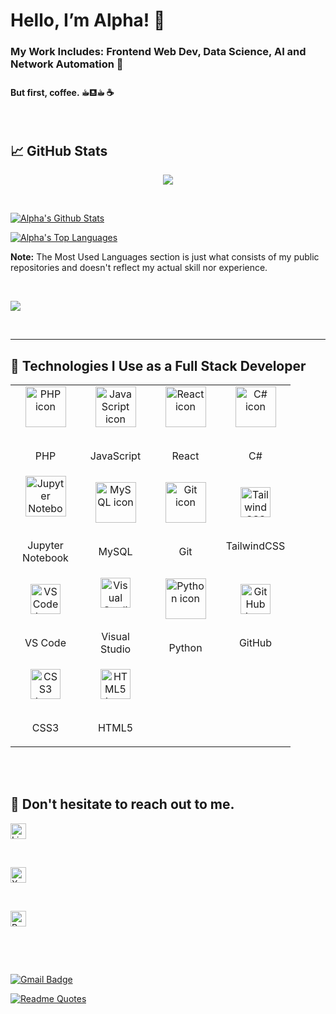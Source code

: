 # Hello, I’m Alpha! 👋





### My Work Includes: Frontend Web Dev, Data Science, AI and Network Automation 🌠



#### But first, coffee. ☕︎⛾☕︎ ☕







<br>



## 📈 GitHub Stats



<p align="center"> <a href="https://github.com/Tolegithub7"> <img src="http://github-readme-streak-stats.herokuapp.com?user=Alpha-Mintamir&date_format=M%20j%5B%2C%20Y%5D&background=0C1014&border=242424&stroke=2963BD92&ring=4D90DC&fire=4D90DC&currStreakNum=F0F0F0&sideNums=F0F0F0&currStreakLabel=F0F0F0&sideLabels=F0F0F0&dates=929292"/> </a> </p>



<br/>

<a href="https://github.com/Alpha-Mintamir"><img alt="Alpha's Github Stats" src="https://github-readme-stats.vercel.app/api?username=Alpha-Mintamir&show_icons=true&count_private=true&theme=github_dark&hide_border=true&bg_color=0C1014&icon_color=417cbe" /></a>

<a href="https://github.com/Alpha-Mintamir"><img alt="Alpha's Top Languages" src="https://github-readme-stats.vercel.app/api/top-langs/?username=Alpha-Mintamir&langs_count=8&count_private=false&layout=compact&theme=github_dark&hide_border=true&bg_color=0C1014" /></a>





<b>Note:</b> The Most Used Languages section is just what consists of my public repositories and doesn't reflect my actual skill nor experience.



<br/>



<a href="https://github.com/Alpha-Mintamir"><img src="https://github-readme-activity-graph.vercel.app/graph?username=Alpha-Mintamir&bg_color=0C1014&color=4C8ED9&line=4C8ED9&point=FFFFFF&hide_border=true&border=3B495FFF" /></a>



<br/>



---

## 🚀 Technologies I Use as a Full Stack Developer

<table align="center">

<tr>

<td align="center" width="96">

<img src="https://cdn.jsdelivr.net/gh/devicons/devicon/icons/php/php-original.svg" alt="PHP icon" width="65" height="65" />

<br>PHP

</td>

<td align="center" width="96">

<img src="https://techstack-generator-tsg.vercel.app/js-icon.svg" alt="JavaScript icon" width="65" height="65" />

<br>JavaScript

</td>

<td align="center" width="96">

<img src="https://techstack-generator-tsg.vercel.app/react-icon.svg" alt="React icon" width="65" height="65" />

<br>React

</td>

<td align="center" width="96">

<img src="https://techstack-generator-tsg.vercel.app/csharp-icon.svg" alt="C# icon" width="65" height="65" />

<br>C#

</td>

</tr>

<tr>

<td align="center" width="96">

<img src="https://cdn.jsdelivr.net/gh/devicons/devicon/icons/jupyter/jupyter-original.svg" alt="Jupyter Notebook icon" width="65" height="65" />

<br>Jupyter Notebook

</td>

<td align="center" width="96">

<img src="https://techstack-generator-tsg.vercel.app/mysql-icon.svg" alt="MySQL icon" width="65" height="65" />

<br>MySQL

</td>

<td align="center" width="96">

<img src="https://user-images.githubusercontent.com/25181517/192108372-f71d70ac-7ae6-4c0d-8395-51d8870c2ef0.png" width="65" height="65" alt="Git icon" />

<br>Git

</td>

<td align="center" width="96">

<img src="https://skillicons.dev/icons?i=tailwind" width="48" height="48" alt="TailwindCSS icon" />

<br>TailwindCSS

</td>

</tr>

<tr>

<td align="center" width="96">

<img src="https://skillicons.dev/icons?i=vscode" width="48" height="48" alt="VS Code icon" />

<br>VS Code

</td>

<td align="center" width="96">

<img src="https://skillicons.dev/icons?i=visualstudio" width="48" height="48" alt="Visual Studio icon" />

<br>Visual Studio

</td>

<td align="center" width="96">

<img src="https://techstack-generator-tsg.vercel.app/python-icon.svg" alt="Python icon" width="65" height="65" />

<br>Python

</td>

<td align="center" width="96">

<img src="https://skillicons.dev/icons?i=github" alt="GitHub icon" width="48" height="48" />

<br>GitHub

</td>

</tr>

<tr>

<td align="center" width="96">

<img src="https://skillicons.dev/icons?i=css" width="48" height="48" alt="CSS3 icon" />

<br>CSS3

</td>

<td align="center" width="96">

<img src="https://skillicons.dev/icons?i=html" width="48" height="48" alt="HTML5 icon" />

<br>HTML5

</td>

</tr>

</table>

<br><br>







## 💬 Don't hesitate to reach out to me.





[<img src="https://img.shields.io/badge/LinkedIn-282C34?logo=linkedin&logoColor=0077B5" alt="LinkedIn logo" title="LinkedIn" height="25" />](https://www.linkedin.com/in/alpha-lencho-13b8281bb/)

&nbsp;

[<img src="https://img.shields.io/badge/X (fka Twitter)-282C34?logo=x&logoColor=FFFFFF" alt="X logo" title="X" height="25" />](https://x.com/Alphityy)

&nbsp;

[<img src="https://img.shields.io/badge/Reddit-282C34?logo=reddit&logoColor=FF4500" alt="Reddit logo" title="Reddit" height="25" />](https://www.reddit.com/user/Alphalll/)

&nbsp;

&nbsp;

[![Gmail Badge](https://img.shields.io/badge/Gmail-D14836?style=for-the-badge&logo=gmail&logoColor=white&link=mailto:abidalwassie@gmail.com)](mailto:alphalencho4@gmail.com)



[![Readme Quotes](https://quotes-github-readme.vercel.app/api?type=horizontal&theme=dark&quote=The%20science%20of%20today%20is%20the%20technology%20of%20tomorrow.&author=Edward%20Teller)](https://github.com/piyushsuthar/github-readme-quotes)





[website]: [https://toled7.my.canva.site/](http://alpha-lencho.me/)
